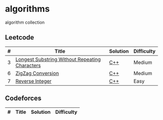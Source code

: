 # algorithms
algorithm collection

## Leetcode
| # | Title | Solution | Difficulty |
|---| ----- | -------- | ---------- |
| 3 | [Longest Substring Without Repeating Characters](https://leetcode.com/problems/longest-substring-without-repeating-characters/#/description) | [C++](./leetcode/3.cpp) | Medium | 
| 6 | [ZigZag Conversion](https://leetcode.com/problems/zigzag-conversion/#/description) | [C++](./leetcode/6.cpp) | Medium |
| 7 | [Reverse Integer](https://leetcode.com/problems/reverse-integer/#/description) | [C++](./leetcode/7.cpp) | Easy |

## Codeforces
| # | Title | Solution | Difficulty |
|---| ----- | -------- | ---------- |

